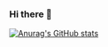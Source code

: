 ### Hi there 👋
[![Anurag's GitHub stats](https://github-readme-stats.vercel.app/api?username=adriandelgg)](https://github.com/anuraghazra/github-readme-stats)
<!--
**adriandelgg/adriandelgg** is a ✨ _special_ ✨ repository because its `README.md` (this file) appears on your GitHub profile.

Here are some ideas to get you started:

- 🔭 I’m currently working on ...
- 🌱 I’m currently learning ...
- 👯 I’m looking to collaborate on ...
- 🤔 I’m looking for help with ...
- 💬 Ask me about ...
- 📫 How to reach me: ...
- 😄 Pronouns: ...
- ⚡ Fun fact: ...
-->
